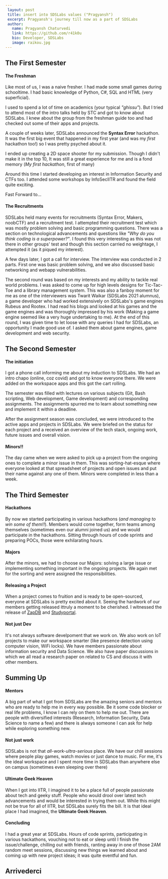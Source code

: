 ```yaml
---
 layout: post
 title: insert into SDSLabs values ("Pragyansh")
 excerpt: Pragyansh's journey till now as a part of SDSLabs
 author:
   name: Pragyansh Chaturvedi
   link: https://github.com/r41k0u
   bio: Developer, SDSLabs
   image: raikou.jpg
---
```


## The First Semester

#### The Freshman

Like most of us, I was a naive fresher. I had made some small games during schooltime. I had basic knowledge of Python, C#, SQL and HTML (very superficial).

I used to spend a lot of time on academics (your typical *"ghissu"*). But I tried to attend most of the intro talks held by STC and got to know about SDSLabs. I knew about the group from the freshman guide too and had checked out some of their apps and projects.

A couple of weeks later, SDSLabs announced the __Syntax Error__ hackathon. It was the first big event that happened in my first year (and was my *first* hackathon too!) so I was pretty psyched about it.

I ended up creating a 2D space shooter for my submission. Though I didn't make it in the top 10, It was still a great experience for me and is a fond memory (*My first hackathon*, first of many)

Around this time I started developing an interest in Information Security and CTFs too. I attended some workshops by InfoSecIITR and found the field quite exciting.

Fast Forward to...

#### The Recruitments

SDSLabs held many events for recruitments (Syntax Error, Makers, noobCTF) and a recruitment test. I attempted their recruitment test which was mostly problem solving and basic programming questions. There was a section on technological advancements and questions like *"Why do you think coding is a superpower?"*. I found this very interesting as this was not there in other groups' test and though this section carried no weightage, I attempted it (as it piqued my interest).

A few days later, I got a call for interview. The interview was conducted in 2 parts. First one was basic problem solving, and we also discussed basic networking and webapp vulnerabilities.

The second round was based on my interests and my ability to tackle real world problems. I was asked to come up for high levels designs for Tic-Tac-Toe and a library management system. This was also a fanboy moment for me as one of the interviewers was Twarit Waikar (SDSLabs 2021 alumnus), a game developer who had worked extensively on SDSLabs's game engines Rubeus and Rootex. I had read his blogs and looked at his games and the game engines and was thoroughly impressed by his work (Making a game engine seemed like a very huge undertaking to me). At the end of this round, I was given time to let loose with any queries I had for SDSLabs, an opportunity I made good use of. I asked them about game engines, game development and web security.

## The Second Semester

#### The initiation

I got a phone call informing me about my induction to SDSLabs. We had an intro chapo (online, coz covid) and got to know everyone there. We were added on the workspace apps and this got the cart rolling.

The semester was filled with lectures on various subjects (Git, Bash scripting, Web development, Game development) and corresponding assignments. The assignments spurred me to learn about something new and implement it within a deadline.

After the assignment season was concluded, we were introduced to the active apps and projects in SDSLabs. We were briefed on the status for each project and a received an overview of the tech stack, ongoing work, future issues and overall vision.

#### Minors!!

The day came when we were asked to pick up a project from the ongoing ones to complete a minor issue in them. This was sorting-hat-esque where everyone looked at that spreadsheet of projects and open issues and put their name against any one of them. Minors were completed in less than a week.

## The Third Semester

#### Hackathons

By now we started participating in various hackathons (*and managing to win some of them!!*). Members would come together, form teams among themselves (sometimes even our alumni joined us) and we would participate in the hackathons. Sitting through hours of code sprints and preparing POCs, those were exhilarating hours.

#### Majors
After the minors, we had to choose our Majors: solving a large issue or implementing something important in the ongoing projects. We again met for the sorting and were assigned the responsibilities.

#### Releasing a Project

When a project comes to fruition and is ready to be open-sourced, everyone at SDSLabs is pretty excited about it. Seeing the hardwork of our members getting released ittruly a moment to be cherished. I witnessed the release of [ZapDB](https://github.com/sdslabs/zap-db) and [Studyportal](https://github.com/sdslabs/studyportal).

#### Not just Dev

It's not always software develpoment that we work on. We also work on IoT projects to make our workspace smarter (like presence detection using computer vision, WiFi locks). We have members passionate about information security and Data Science. We also have paper discussions in which we all read a research paper on related to CS and discuss it with other members.

## Summing Up

#### Mentors

A big part of what I got from SDSLabs are the amazing seniors and mentors who are ready to help me in every way possible. Be it some code blocker or real life problems, I know I can rely on them to help me out. There are people with diversified interests (Research, Information Security, Data Science to name a few) and there is always someone I can ask for help while exploring something new.

#### Not just work

SDSLabs is not that *all-work-ultra-serious* place. We have our chill sessions where people play games, watch movies or just dance to music. For me, it's the ideal workspace and I spent more time in SDSLabs than anywhere else on campus (sometimes even sleeping over there)

#### Ultimate Geek Heaven

When I got into IITR, I imagined it to be a place full of people passionate about tech and geeky stuff. People who would drool over latest tech advancements and would be interested in trying them out. While this might not be true for all of IITR, but SDSLabs surely fits the bill. It is that ideal place I had imagined, the **Ultimate Geek Heaven**.

#### Concluding

I had a great year at SDSLabs. Hours of code sprints, participating in various hackathons, vouching not to eat or sleep until I finish the issue/challenge, chilling out with friends, ranting away in one of those 2AM random meet sessions, discussing new things we learned about and coming up with new project ideas; it was quite eventful and fun.

## Arrivederci